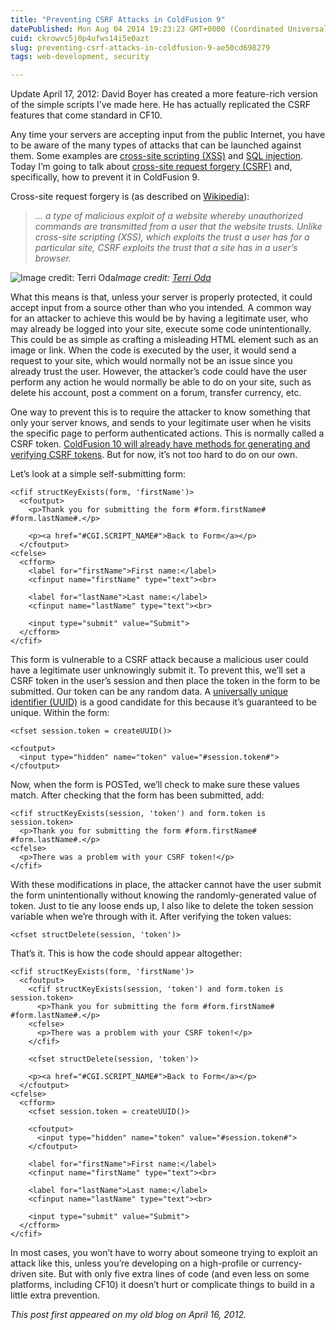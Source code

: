 ```yaml
---
title: "Preventing CSRF Attacks in ColdFusion 9"
datePublished: Mon Aug 04 2014 19:23:23 GMT+0000 (Coordinated Universal Time)
cuid: ckrowvc5j0p4ufws14i5e0azt
slug: preventing-csrf-attacks-in-coldfusion-9-ae50cd698279
tags: web-development, security

---
```



Update April 17, 2012: David Boyer has created a more feature-rich version of the simple scripts I’ve made here. He has actually replicated the CSRF features that come standard in CF10.

Any time your servers are accepting input from the public Internet, you have to be aware of the many types of attacks that can be launched against them. Some examples are [cross-site scripting (XSS)](http://en.wikipedia.org/wiki/Cross-site_scripting) and [SQL injection](http://en.wikipedia.org/wiki/SQL_injection). Today I’m going to talk about [cross-site request forgery (CSRF)](http://en.wikipedia.org/wiki/Cross-site_request_forgery) and, specifically, how to prevent it in ColdFusion 9.

Cross-site request forgery is (as described on [Wikipedia](http://en.wikipedia.org/wiki/Cross-site_request_forgery)):
> *… a type of malicious exploit of a website whereby unauthorized commands are transmitted from a user that the website trusts. Unlike cross-site scripting (XSS), which exploits the trust a user has for a particular site, CSRF exploits the trust that a site has in a user’s browser.*

![Image credit: [Terri Oda](https://cdn.hashnode.com/res/hashnode/image/upload/v1627409822251/sNlr4gzae.html)](https://cdn-images-1.medium.com/max/2000/1*rk_VdqwWqZ331Ms7E3Eziw.jpeg)*Image credit: [Terri Oda](https://www.flickr.com/photos/terrio/)*

What this means is that, unless your server is properly protected, it could accept input from a source other than who you intended. A common way for an attacker to achieve this would be by having a legitimate user, who may already be logged into your site, execute some code unintentionally. This could be as simple as crafting a misleading HTML element such as an image or link. When the code is executed by the user, it would send a request to your site, which would normally not be an issue since you already trust the user. However, the attacker’s code could have the user perform any action he would normally be able to do on your site, such as delete his account, post a comment on a forum, transfer currency, etc.

One way to prevent this is to require the attacker to know something that only your server knows, and sends to your legitimate user when he visits the specific page to perform authenticated actions. This is normally called a CSRF token. [ColdFusion 10 will already have methods for generating and verifying CSRF tokens](http://help.adobe.com/en_US/ColdFusion/10.0/Developing/WSe61e35da8d3185183e145c0d1353e31f559-7ffe.html). But for now, it’s not too hard to do on our own.

Let’s look at a simple self-submitting form:

```
<cfif structKeyExists(form, 'firstName')>
  <cfoutput>
    <p>Thank you for submitting the form #form.firstName# #form.lastName#.</p>

    <p><a href="#CGI.SCRIPT_NAME#">Back to Form</a></p>
  </cfoutput>
<cfelse>
  <cfform>
    <label for="firstName">First name:</label>
    <cfinput name="firstName" type="text"><br>

    <label for="lastName">Last name:</label>
    <cfinput name="lastName" type="text"><br>

    <input type="submit" value="Submit">
  </cfform>
</cfif>
```


This form is vulnerable to a CSRF attack because a malicious user could have a legitimate user unknowingly submit it. To prevent this, we’ll set a CSRF token in the user’s session and then place the token in the form to be submitted. Our token can be any random data. A [universally unique identifier (UUID)](http://en.wikipedia.org/wiki/Universally_unique_identifier) is a good candidate for this because it’s guaranteed to be unique. Within the form:

```
<cfset session.token = createUUID()>

<cfoutput>
  <input type="hidden" name="token" value="#session.token#"></cfoutput>
```


Now, when the form is POSTed, we’ll check to make sure these values match. After checking that the form has been submitted, add:

```
<cfif structKeyExists(session, 'token') and form.token is session.token>
  <p>Thank you for submitting the form #form.firstName# #form.lastName#.</p>
<cfelse>
  <p>There was a problem with your CSRF token!</p>
</cfif>
```


With these modifications in place, the attacker cannot have the user submit the form unintentionally without knowing the randomly-generated value of token. Just to tie any loose ends up, I also like to delete the token session variable when we’re through with it. After verifying the token values:

```
<cfset structDelete(session, 'token')>
```


That’s it. This is how the code should appear altogether:

```
<cfif structKeyExists(form, 'firstName')>
  <cfoutput>
    <cfif structKeyExists(session, 'token') and form.token is session.token>
      <p>Thank you for submitting the form #form.firstName# #form.lastName#.</p>
    <cfelse>
      <p>There was a problem with your CSRF token!</p>
    </cfif>

    <cfset structDelete(session, 'token')>

    <p><a href="#CGI.SCRIPT_NAME#">Back to Form</a></p>
  </cfoutput>
<cfelse>
  <cfform>
    <cfset session.token = createUUID()>

    <cfoutput>
      <input type="hidden" name="token" value="#session.token#">
    </cfoutput>

    <label for="firstName">First name:</label>
    <cfinput name="firstName" type="text"><br>

    <label for="lastName">Last name:</label>
    <cfinput name="lastName" type="text"><br>

    <input type="submit" value="Submit">
  </cfform>
</cfif>
```


In most cases, you won’t have to worry about someone trying to exploit an attack like this, unless you’re developing on a high-profile or currency-driven site. But with only five extra lines of code (and even less on some platforms, including CF10) it doesn’t hurt or complicate things to build in a little extra prevention.

*This post first appeared on my old blog on April 16, 2012.*